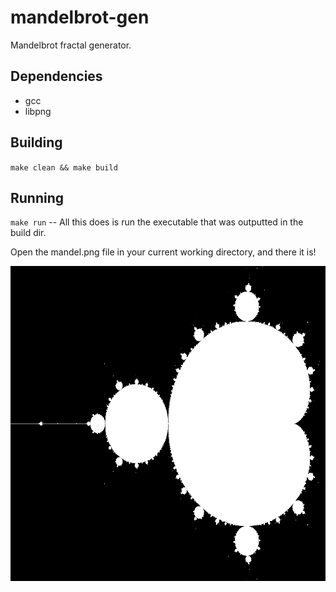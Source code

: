 # mandelbrot-gen
Mandelbrot fractal generator.

## Dependencies
- gcc
- libpng

## Building

`make clean && make build`

## Running

`make run` -- All this does is run the executable that was outputted in the build dir.

Open the mandel.png file in your current working directory, and there it is!

![mandel.png](readme-assets/mandel.png "mandel.png")
